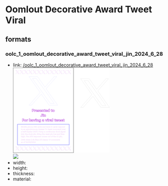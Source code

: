 # Oomlout Decorative Award Tweet Viral


## formats

### oolc_1_oomlout_decorative_award_tweet_viral_jin_2024_6_28
* link: [/oolc_1_oomlout_decorative_award_tweet_viral_jin_2024_6_28](oolc_1_oomlout_decorative_award_tweet_viral_jin_2024_6_28)  
![](oolc_1_oomlout_decorative_award_tweet_viral_jin_2024_6_28/working_300.png)  
![](oolc_1_oomlout_decorative_award_tweet_viral_jin_2024_6_28/image_300.jpg)  
* width:   
* height:   
* thickness:   
* material:   
 
